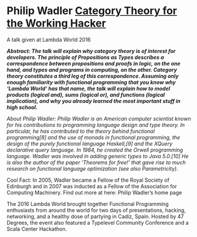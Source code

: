 # Philip Wadler [Category Theory for the Working Hacker](https://youtu.be/V10hzjgoklA)

A talk given at Lambda World 2016

***Abstract: The talk will explain why category theory is of interest for developers. The principle of Propositions as Types describes a correspondence between propositions and proofs in logic, on the one hand, and types and programs in computing, on the other. Category theory constitutes a third leg of this correspondence. Assuming only enough familiarity with functional programming that you know why ‘Lambda World’ has that name, the talk will explain how to model products (logical and), sums (logical or), and functions (logical implication), and why you already learned the most important stuff in high school.***

*About Philip Wadler: Philip Wadler is an American computer scientist known for his contributions to programming language design and type theory. In particular, he has contributed to the theory behind functional programming[8] and the use of monads in functional programming, the design of the purely functional language Haskell,[9] and the XQuery declarative query language. In 1984, he created the Orwell programming language. Wadler was involved in adding generic types to Java 5.0.[10] He is also the author of the paper ‘Theorems for free!’ that gave rise to much research on functional language optimization (see also Parametricity).*

Cool Fact: In 2005, Wadler became a Fellow of the Royal Society of Edinburgh and in 2007 was inducted as a Fellow of the Association for Computing Machinery. Find out more at here: Philip Wadler’s home page

The 2016 Lambda World brought together Functional Programming enthusiasts from around the world for two days of presentations, hacking, networking, and a healthy dose of partying in Cadiz, Spain. Hosted by 47 Degrees, the event also featured a Typelevel Community Conference and a Scala Center Hackathon.

